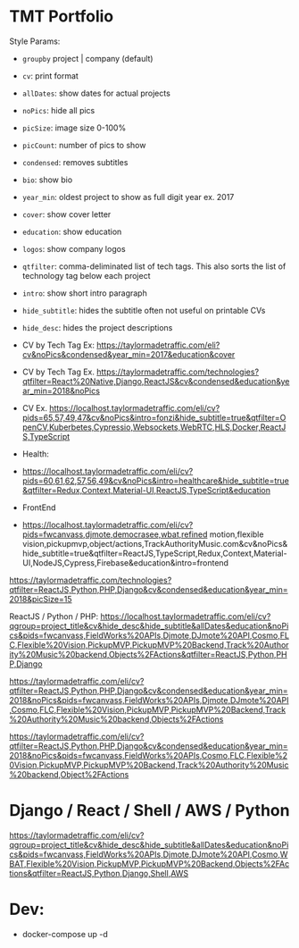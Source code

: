 # TMT Portfolio

Style Params:
- `groupby` project | company (default)
- `cv`: print format
- `allDates`: show dates for actual projects
- `noPics`: hide all pics
- `picSize`: image size 0-100% 
- `picCount`: number of pics to show 
- `condensed`: removes subtitles
- `bio`: show bio
- `year_min`: oldest project to show as full digit year ex. 2017
- `cover`: show cover letter
- `education`: show education
- `logos`: show company logos
- `qtfilter`: comma-deliminated list of tech tags. This also sorts the list of technology tag below each project
- `intro`: show short intro paragraph
- `hide_subtitle`: hides the subtitle often not useful on printable CVs
- `hide_desc`: hides the project descriptions

- CV by Tech Tag
Ex: https://taylormadetraffic.com/eli?cv&noPics&condensed&year_min=2017&education&cover

- CV by Tech Tag
Ex. https://taylormadetraffic.com/technologies?qtfilter=React%20Native,Django,ReactJS&cv&condensed&education&year_min=2018&noPics


- CV
Ex. https://localhost.taylormadetraffic.com/eli/cv?pids=65,57,49,47&cv&noPics&intro=fonzi&hide_subtitle=true&qtfilter=OpenCV,Kuberbetes,Cypressio,Websockets,WebRTC,HLS,Docker,ReactJS,TypeScript

- Health: 
- https://localhost.taylormadetraffic.com/eli/cv?pids=60,61,62,57,56,49&cv&noPics&intro=healthcare&hide_subtitle=true&qtfilter=Redux,Context,Material-UI,ReactJS,TypeScript&education


- FrontEnd
- https://localhost.taylormadetraffic.com/eli/cv?pids=fwcanvass,djmote,democrasee,wbat,refined motion,flexible vision,pickupmvp,object/actions,TrackAuthorityMusic.com&cv&noPics&hide_subtitle=true&qtfilter=ReactJS,TypeScript,Redux,Context,Material-UI,NodeJS,Cypress,Firebase&education&intro=frontend


https://taylormadetraffic.com/technologies?qtfilter=ReactJS,Python,PHP,Django&cv&condensed&education&year_min=2018&picSize=15


ReactJS / Python / PHP:
https://localhost.taylormadetraffic.com/eli/cv?qgroup=project_title&cv&hide_desc&hide_subtitle&allDates&education&noPics&pids=fwcanvass,FieldWorks%20APIs,Djmote,DJmote%20API,Cosmo,FLC,Flexible%20Vision,PickupMVP,PickupMVP%20Backend,Track%20Authority%20Music%20backend,Objects%2FActions&qtfilter=ReactJS,Python,PHP,Django


https://taylormadetraffic.com/eli/cv?qtfilter=ReactJS,Python,PHP,Django&cv&condensed&education&year_min=2018&noPics&pids=fwcanvass,FieldWorks%20APIs,Djmote,DJmote%20API,Cosmo,FLC,Flexible%20Vision,PickupMVP,PickupMVP%20Backend,Track%20Authority%20Music%20backend,Objects%2FActions


https://taylormadetraffic.com/eli/cv?qtfilter=ReactJS,Python,PHP,Django&cv&condensed&education&year_min=2018&noPics&pids=fwcanvass,FieldWorks%20APIs,Cosmo,FLC,Flexible%20Vision,PickupMVP,PickupMVP%20Backend,Track%20Authority%20Music%20backend,Object%2FActions

# Django / React / Shell / AWS / Python
https://taylormadetraffic.com/eli/cv?qgroup=project_title&cv&hide_desc&hide_subtitle&allDates&education&noPics&pids=fwcanvass,FieldWorks%20APIs,Djmote,DJmote%20API,Cosmo,WBAT,Flexible%20Vision,PickupMVP,PickupMVP%20Backend,Objects%2FActions&qtfilter=ReactJS,Python,Django,Shell,AWS

# Dev:
- docker-compose up -d